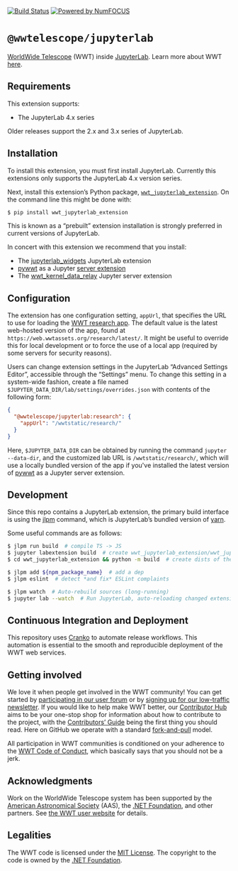 [![Build Status](https://dev.azure.com/aasworldwidetelescope/WWT/_apis/build/status/WorldWideTelescope.wwt-jupyterlab?branchName=master)](https://dev.azure.com/aasworldwidetelescope/WWT/_build/latest?definitionId=24&branchName=master)
[![Powered by NumFOCUS](https://img.shields.io/badge/powered%20by-NumFOCUS-orange.svg?style=flat&colorA=E1523D&colorB=007D8A)](http://numfocus.org)

# `@wwtelescope/jupyterlab`

[WorldWide Telescope][wwt-home] (WWT) inside [JupyterLab]. Learn more
about WWT [here][wwt-home].

[wwt-home]: https://worldwidetelescope.org/home/
[JupyterLab]: https://jupyterlab.readthedocs.io/


## Requirements

This extension supports:

- The JupyterLab 4.x series

Older releases support the 2.x and 3.x series of JupyterLab.


## Installation

To install this extension, you must first install JupyterLab. Currently this
extensions only supports the JupyterLab 4.x version series.

Next, install this extension’s Python package, [`wwt_jupyterlab_extension`]. On
the command line this might be done with:

[`wwt_jupyterlab_extension`]: https://pypi.org/project/wwt-jupyterlab-extension/

```bash
$ pip install wwt_jupyterlab_extension
```

This is known as a “prebuilt” extension installation is strongly preferred in
current versions of JupyterLab.

In concert with this extension we recommend that you install:

- The [jupyterlab_widgets] JupyterLab extension
- [pywwt] as a Jupyter [server extension]
- The [wwt_kernel_data_relay] Jupyter server extension

[jupyterlab_widgets]: https://pypi.org/project/jupyterlab-widgets/
[pywwt]: https://pywwt.readthedocs.io/
[server extension]: https://jupyter-server.readthedocs.io/en/stable/developers/extensions.html
[wwt_kernel_data_relay]: https://wwt-kernel-data-relay.readthedocs.io/


## Configuration

The extension has one configuration setting, `appUrl`, that specifies the URL to
use for loading the [WWT research app][rapp]. The default value is the latest
web-hosted version of the app, found at
`https://web.wwtassets.org/research/latest/`. It might be useful to override
this for local development or to force the use of a local app (required by some
servers for security reasons).

[rapp]: https://docs.worldwidetelescope.org/research-app/latest/

Users can change extension settings in the JupyterLab “Advanced Settings
Editor”, accessible through the “Settings” menu. To change this setting in a
system-wide fashion, create a file named
`$JUPYTER_DATA_DIR/lab/settings/overrides.json` with contents of the following
form:

```json
{
  "@wwtelescope/jupyterlab:research": {
    "appUrl": "/wwtstatic/research/"
  }
}
```

Here, `$JUPYTER_DATA_DIR` can be obtained by running the command `jupyter
--data-dir`, and the customized lab URL is `/wwtstatic/research/`, which will
use a locally bundled version of the app if you've installed the latest version
of [pywwt] as a Jupyter server extension.


## Development

Since this repo contains a JupyterLab extension, the primary build interface is
using the [jlpm] command, which is JupyterLab’s bundled version of [yarn].

[jlpm]: https://jupyterlab.readthedocs.io/en/stable/extension/extension_tutorial.html
[yarn]: https://yarnpkg.com/

Some useful commands are as follows:

```bash
$ jlpm run build  # compile TS -> JS
$ jupyter labextension build  # create wwt_jupyterlab_extension/wwt_jupyterlab_extension/labextension
$ cd wwt_jupyterlab_extension && python -m build  # create dists of the Python package

$ jlpm add ${npm_package_name}  # add a dep
$ jlpm eslint  # detect *and fix* ESLint complaints

$ jlpm watch  # Auto-rebuild sources (long-running)
$ jupyter lab --watch  # Run JupyterLab, auto-reloading changed extensions (long-running)
```


## Continuous Integration and Deployment

This repository uses [Cranko] to automate release workflows. This automation is
essential to the smooth and reproducible deployment of the WWT web services.

[Cranko]: https://pkgw.github.io/cranko/


## Getting involved

We love it when people get involved in the WWT community! You can get started
by [participating in our user forum] or by
[signing up for our low-traffic newsletter]. If you would like to help make
WWT better, our [Contributor Hub] aims to be your one-stop shop for
information about how to contribute to the project, with the
[Contributors’ Guide] being the first thing you should read. Here on GitHub we
operate with a standard [fork-and-pull] model.

[participating in our user forum]: https://wwt-forum.org/
[signing up for our low-traffic newsletter]: https://bit.ly/wwt-signup
[Contributor Hub]: https://worldwidetelescope.github.io/
[Contributors’ Guide]: https://worldwidetelescope.github.io/contributing/
[fork-and-pull]: https://help.github.com/en/articles/about-collaborative-development-models

All participation in WWT communities is conditioned on your adherence to the
[WWT Code of Conduct], which basically says that you should not be a jerk.

[WWT Code of Conduct]: https://worldwidetelescope.github.io/code-of-conduct/


## Acknowledgments

Work on the WorldWide Telescope system has been supported by the [American
Astronomical Society] (AAS), the [.NET Foundation], and other partners. See [the
WWT user website][acks] for details.

[American Astronomical Society]: https://aas.org/
[.NET Foundation]: https://dotnetfoundation.org/
[acks]: https://worldwidetelescope.org/about/acknowledgments/


## Legalities

The WWT code is licensed under the [MIT License]. The copyright to the code is
owned by the [.NET Foundation].

[MIT License]: https://opensource.org/licenses/MIT

